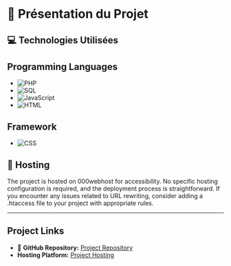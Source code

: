 # 🌟 Présentation du Projet

## 💻 Technologies Utilisées

## Programming Languages

- ![PHP](https://img.shields.io/badge/PHP-5.2.1.x-blue?style=flat-square&logo=php)
- ![SQL](https://img.shields.io/badge/SQL-MySQL-blue?style=flat-square&logo=mysql)
- ![JavaScript](https://img.shields.io/badge/JavaScript-ES6-yellow?style=flat-square&logo=javascript)
- ![HTML](https://img.shields.io/badge/HTML-5-orange?style=flat-square&logo=html5)

## Framework

- ![CSS](https://img.shields.io/badge/CSS-Tailwind%20CSS-38B2AC?style=flat-square&logo=tailwindcss)

## 🔗 Hosting

The project is hosted on 000webhost for accessibility. No specific hosting configuration is required, and the deployment process is straightforward.
If you encounter any issues related to URL rewriting, consider adding a .htaccess file to your project with appropriate rules.

<hr>

## Project Links

- 📂 **GitHub Repository:** [Project Repository]([https://github.com/](https://github.com/ahmed-hounati/Project8))
- **Hosting Platform:** [Project Hosting]([https://dataware7.000webhostapp.com/](https://datawre.000webhostapp.com/))
